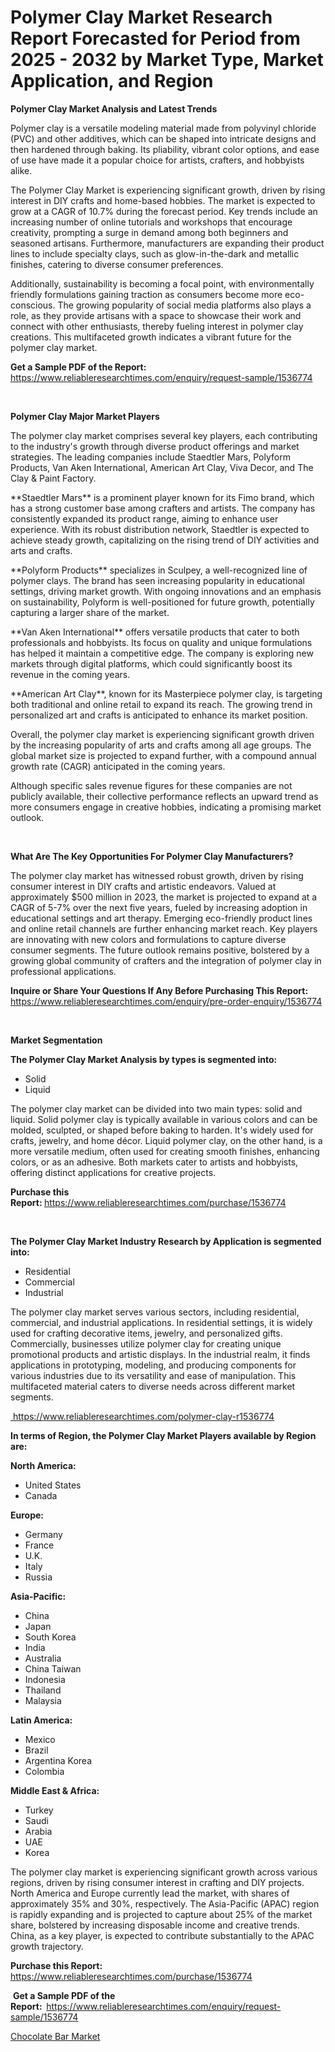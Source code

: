 <p><h1>Polymer Clay Market Research Report Forecasted for Period from 2025 -  2032 by Market Type, Market Application, and Region</h1></p><p><strong>Polymer Clay Market Analysis and Latest Trends</strong></p>
<p><p>Polymer clay is a versatile modeling material made from polyvinyl chloride (PVC) and other additives, which can be shaped into intricate designs and then hardened through baking. Its pliability, vibrant color options, and ease of use have made it a popular choice for artists, crafters, and hobbyists alike.</p><p>The Polymer Clay Market is experiencing significant growth, driven by rising interest in DIY crafts and home-based hobbies. The market is expected to grow at a CAGR of 10.7% during the forecast period. Key trends include an increasing number of online tutorials and workshops that encourage creativity, prompting a surge in demand among both beginners and seasoned artisans. Furthermore, manufacturers are expanding their product lines to include specialty clays, such as glow-in-the-dark and metallic finishes, catering to diverse consumer preferences.</p><p>Additionally, sustainability is becoming a focal point, with environmentally friendly formulations gaining traction as consumers become more eco-conscious. The growing popularity of social media platforms also plays a role, as they provide artisans with a space to showcase their work and connect with other enthusiasts, thereby fueling interest in polymer clay creations. This multifaceted growth indicates a vibrant future for the polymer clay market.</p></p>
<p><strong>Get a Sample PDF of the Report:&nbsp;</strong> <a href="https://www.reliableresearchtimes.com/enquiry/request-sample/1536774?utm_campaign=2263&utm_medium=2&utm_source=Github&utm_content=ia&utm_term=04042025&utm_id=polymer-clay">https://www.reliableresearchtimes.com/enquiry/request-sample/1536774</a></p>
<p>&nbsp;</p>
<p><strong>Polymer Clay Major Market Players</strong></p>
<p><p>The polymer clay market comprises several key players, each contributing to the industry's growth through diverse product offerings and market strategies. The leading companies include Staedtler Mars, Polyform Products, Van Aken International, American Art Clay, Viva Decor, and The Clay & Paint Factory.</p><p>**Staedtler Mars** is a prominent player known for its Fimo brand, which has a strong customer base among crafters and artists. The company has consistently expanded its product range, aiming to enhance user experience. With its robust distribution network, Staedtler is expected to achieve steady growth, capitalizing on the rising trend of DIY activities and arts and crafts.</p><p>**Polyform Products** specializes in Sculpey, a well-recognized line of polymer clays. The brand has seen increasing popularity in educational settings, driving market growth. With ongoing innovations and an emphasis on sustainability, Polyform is well-positioned for future growth, potentially capturing a larger share of the market.</p><p>**Van Aken International** offers versatile products that cater to both professionals and hobbyists. Its focus on quality and unique formulations has helped it maintain a competitive edge. The company is exploring new markets through digital platforms, which could significantly boost its revenue in the coming years.</p><p>**American Art Clay**, known for its Masterpiece polymer clay, is targeting both traditional and online retail to expand its reach. The growing trend in personalized art and crafts is anticipated to enhance its market position.</p><p>Overall, the polymer clay market is experiencing significant growth driven by the increasing popularity of arts and crafts among all age groups. The global market size is projected to expand further, with a compound annual growth rate (CAGR) anticipated in the coming years.</p><p>Although specific sales revenue figures for these companies are not publicly available, their collective performance reflects an upward trend as more consumers engage in creative hobbies, indicating a promising market outlook.</p></p>
<p>&nbsp;</p>
<p><strong>What Are The Key Opportunities For Polymer Clay Manufacturers?</strong></p>
<p><p>The polymer clay market has witnessed robust growth, driven by rising consumer interest in DIY crafts and artistic endeavors. Valued at approximately $500 million in 2023, the market is projected to expand at a CAGR of 5-7% over the next five years, fueled by increasing adoption in educational settings and art therapy. Emerging eco-friendly product lines and online retail channels are further enhancing market reach. Key players are innovating with new colors and formulations to capture diverse consumer segments. The future outlook remains positive, bolstered by a growing global community of crafters and the integration of polymer clay in professional applications.</p></p>
<p><strong>Inquire or Share Your Questions If Any Before Purchasing This Report:</strong> <a href="https://www.reliableresearchtimes.com/enquiry/pre-order-enquiry/1536774?utm_campaign=2263&utm_medium=2&utm_source=Github&utm_content=ia&utm_term=04042025&utm_id=polymer-clay">https://www.reliableresearchtimes.com/enquiry/pre-order-enquiry/1536774</a></p>
<p>&nbsp;</p>
<p><strong>Market Segmentation</strong></p>
<p><strong>The Polymer Clay Market Analysis by types is segmented into:</strong></p>
<p><ul><li>Solid</li><li>Liquid</li></ul></p>
<p><p>The polymer clay market can be divided into two main types: solid and liquid. Solid polymer clay is typically available in various colors and can be molded, sculpted, or shaped before baking to harden. It's widely used for crafts, jewelry, and home décor. Liquid polymer clay, on the other hand, is a more versatile medium, often used for creating smooth finishes, enhancing colors, or as an adhesive. Both markets cater to artists and hobbyists, offering distinct applications for creative projects.</p></p>
<p><strong>Purchase this Report:&nbsp;</strong><a href="https://www.reliableresearchtimes.com/purchase/1536774?utm_campaign=2263&utm_medium=2&utm_source=Github&utm_content=ia&utm_term=04042025&utm_id=polymer-clay">https://www.reliableresearchtimes.com/purchase/1536774</a></p>
<p>&nbsp;</p>
<p><strong>The Polymer Clay Market Industry Research by Application is segmented into:</strong></p>
<p><ul><li>Residential</li><li>Commercial</li><li>Industrial</li></ul></p>
<p><p>The polymer clay market serves various sectors, including residential, commercial, and industrial applications. In residential settings, it is widely used for crafting decorative items, jewelry, and personalized gifts. Commercially, businesses utilize polymer clay for creating unique promotional products and artistic displays. In the industrial realm, it finds applications in prototyping, modeling, and producing components for various industries due to its versatility and ease of manipulation. This multifaceted material caters to diverse needs across different market segments.</p></p>
<p><a href="https://www.reliableresearchtimes.com/polymer-clay-r1536774?utm_campaign=2263&utm_medium=2&utm_source=Github&utm_content=ia&utm_term=04042025&utm_id=polymer-clay">&nbsp;https://www.reliableresearchtimes.com/polymer-clay-r1536774</a></p>
<p><strong>In terms of Region, the Polymer Clay Market Players available by Region are:</strong></p>
<p>
    <p> <strong> North America: </strong>
        <ul>
            <li>United States</li>
            <li>Canada</li>
        </ul>
        </p> 
    <p> <strong> Europe: </strong>
        <ul>
            <li>Germany</li>
            <li>France</li>
            <li>U.K.</li>
            <li>Italy</li>
            <li>Russia</li>
        </ul>
        </p> 
    <p> <strong> Asia-Pacific: </strong>
        <ul>
            <li>China</li>
            <li>Japan</li>
            <li>South Korea</li>
            <li>India</li>
            <li>Australia</li>
            <li>China Taiwan</li>
            <li>Indonesia</li>
            <li>Thailand</li>
            <li>Malaysia</li>
        </ul>
        </p> 
    <p> <strong> Latin America: </strong>
        <ul>
            <li>Mexico</li>
            <li>Brazil</li>
            <li>Argentina Korea</li>
            <li>Colombia</li>
        </ul>
        </p> 
    <p> <strong> Middle East & Africa: </strong>
        <ul>
            <li>Turkey</li>
            <li>Saudi</li>
            <li>Arabia</li>
            <li>UAE</li>
            <li>Korea</li>
        </ul>
    </p>
    </p>
<p><p>The polymer clay market is experiencing significant growth across various regions, driven by rising consumer interest in crafting and DIY projects. North America and Europe currently lead the market, with shares of approximately 35% and 30%, respectively. The Asia-Pacific (APAC) region is rapidly expanding and is projected to capture about 25% of the market share, bolstered by increasing disposable income and creative trends. China, as a key player, is expected to contribute substantially to the APAC growth trajectory.</p></p>
<p><strong>Purchase this Report: </strong><a href="https://www.reliableresearchtimes.com/purchase/1536774?utm_campaign=2263&utm_medium=2&utm_source=Github&utm_content=ia&utm_term=04042025&utm_id=polymer-clay">https://www.reliableresearchtimes.com/purchase/1536774</a></p>
<p>&nbsp;<strong>Get a Sample PDF of the Report:&nbsp;&nbsp;</strong><a href="https://www.reliableresearchtimes.com/enquiry/request-sample/1536774?utm_campaign=2263&utm_medium=2&utm_source=Github&utm_content=ia&utm_term=04042025&utm_id=polymer-clay">https://www.reliableresearchtimes.com/enquiry/request-sample/1536774</a></p>
<p><strong></strong></p>
<p><p><a href="https://github.com/stillsfloria19981/Market-Research-Report-List-1/blob/main/chocolate-bar-market.md?utm_campaign=2263&utm_medium=2&utm_source=Github&utm_content=ia&utm_term=04042025&utm_id=polymer-clay">Chocolate Bar Market</a></p></p>